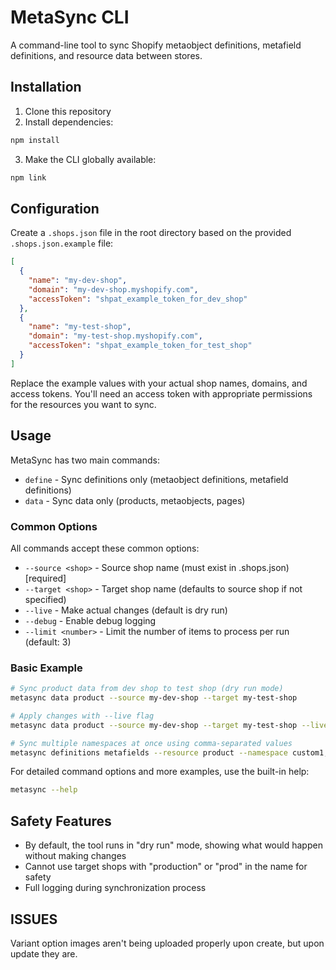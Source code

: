 # MetaSync CLI

A command-line tool to sync Shopify metaobject definitions, metafield definitions, and resource data between stores.

## Installation

1. Clone this repository
2. Install dependencies:
```sh
npm install
```
3. Make the CLI globally available:
```sh
npm link
```

## Configuration

Create a `.shops.json` file in the root directory based on the provided `.shops.json.example` file:

```json
[
  {
    "name": "my-dev-shop",
    "domain": "my-dev-shop.myshopify.com",
    "accessToken": "shpat_example_token_for_dev_shop"
  },
  {
    "name": "my-test-shop",
    "domain": "my-test-shop.myshopify.com",
    "accessToken": "shpat_example_token_for_test_shop"
  }
]
```

Replace the example values with your actual shop names, domains, and access tokens. You'll need an access token with appropriate permissions for the resources you want to sync.

## Usage

MetaSync has two main commands:

- `define` - Sync definitions only (metaobject definitions, metafield definitions)
- `data` - Sync data only (products, metaobjects, pages)

### Common Options

All commands accept these common options:

- `--source <shop>` - Source shop name (must exist in .shops.json) [required]
- `--target <shop>` - Target shop name (defaults to source shop if not specified)
- `--live` - Make actual changes (default is dry run)
- `--debug` - Enable debug logging
- `--limit <number>` - Limit the number of items to process per run (default: 3)

### Basic Example

```sh
# Sync product data from dev shop to test shop (dry run mode)
metasync data product --source my-dev-shop --target my-test-shop

# Apply changes with --live flag
metasync data product --source my-dev-shop --target my-test-shop --live

# Sync multiple namespaces at once using comma-separated values
metasync definitions metafields --resource product --namespace custom1,custom2,custom3 --source my-dev-shop --target my-test-shop
```

For detailed command options and more examples, use the built-in help:

```sh
metasync --help
```

## Safety Features

- By default, the tool runs in "dry run" mode, showing what would happen without making changes
- Cannot use target shops with "production" or "prod" in the name for safety
- Full logging during synchronization process

## ISSUES

Variant option images aren't being uploaded properly upon create, but upon update they are.
